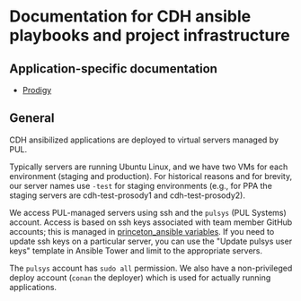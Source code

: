 # Documentation for CDH ansible playbooks and project infrastructure

## Application-specific documentation

- [Prodigy](applications/prodigy.md)

## General

CDH ansibilized applications are deployed to virtual servers managed by PUL.

Typically servers are running Ubuntu Linux, and we have two VMs for each environment (staging and production). For historical reasons and for brevity, our server names use `-test` for staging environments (e.g., for PPA the staging servers are cdh-test-prosody1 and cdh-test-prosody2).

We access PUL-managed servers using ssh and the `pulsys` (PUL Systems) account.
Access is based on ssh keys associated with team member GitHub accounts; this is managed
in [princeton_ansible variables](https://github.com/pulibrary/princeton_ansible/blob/main/group_vars/all/vars.yml#L115). If you need to update ssh keys on a particular server, you can use the
"Update pulsys user keys" template in Ansible Tower and limit to the appropriate servers.

The `pulsys` account has `sudo all` permission. We also have a non-privileged deploy account (`conan` the deployer) which is used for actually running applications.
